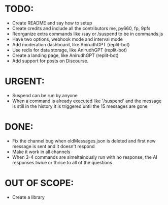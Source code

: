 # TODO:

- Create README and say how to setup
- Create credits and include all the contributors me, py660, fp, 9pfs
- Reorganize extra commands like /say or /suspend to be in commands.js
- Have two options, webhook mode and interval mode
- Add moderation dashboard, like AnirudhGPT (replit-bot)
- Use redis for data storage, like AnirudhGPT (replit-bot)
- Create a landing page, like AnirudhGPT (replit-bot)
- Add support for posts on Discourse.

# URGENT:

- Suspend can be run by anyone
- When a command is already executed like '/suspend' and the message is still in the history it is triggered until the 15 messages are gone

# DONE:

- Fix the channel bug when oldMessages.json is deleted and first new message is sent and it doesn't respond
- Make it work in all channels
- When 3-4 commands are simeltainously run with no response, the AI responses twice or thrice to all of the questions

# OUT OF SCOPE:

- Create a library
